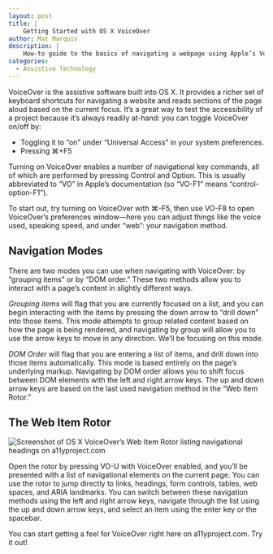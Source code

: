 ```yaml
---
layout: post
title: |
    Getting Started with OS X VoiceOver
author: Mat Marquis
description: |
    How-to guide to the basics of navigating a webpage using Apple’s VoiceOver screen reader, included in OS X.
categories:
  - Assistive Technology
---
```


VoiceOver is the assistive software built into OS X. It provides a richer set of keyboard shortcuts for navigating a website and reads sections of the page aloud based on the current focus. It’s a great way to test the accessibility of a project because it’s always readily at-hand: you can toggle VoiceOver on/off by:

* Toggling it to “on” under “Universal Access” in your system preferences.
* Pressing ⌘+F5

Turning on VoiceOver enables a number of navigational key commands, all of which are performed by pressing Control and Option. This is usually abbreviated to “VO” in Apple’s documentation (so “VO-F1” means “control-option-F1”).

To start out, try turning on VoiceOver with ⌘-F5, then use VO-F8 to open VoiceOver’s preferences window—here you can adjust things like the voice used, speaking speed, and under “web”: your navigation method.

## Navigation Modes

There are two modes you can use when navigating with VoiceOver: by “grouping items” or by “DOM order.” These two methods allow you to interact with a page’s content in slightly different ways.

*Grouping items* will flag that you are currently focused on a list, and you can begin interacting with the items by pressing the down arrow to “drill down” into those items. This mode attempts to group related content based on how the page is being rendered, and navigating by group will allow you to use the arrow keys to move in any direction. We’ll be focusing on this mode.

*DOM Order* will flag that you are entering a list of items, and  drill down into those items automatically. This mode is based entirely on the page’s underlying markup. Navigating by DOM order allows you to shift focus between DOM elements with the left and right arrow keys. The up and down arrow keys are based on the last used navigation method in the “Web Item Rotor.”

## The Web Item Rotor ##

<img src="/img/rotor.png" alt="Screenshot of OS X VoiceOver’s Web Item Rotor listing navigational headings on a11yproject.com">

Open the rotor by pressing VO-U with VoiceOver enabled, and you’ll be presented with a list of navigational elements on the current page. You can use the rotor to jump directly to links, headings, form controls, tables, web spaces, and ARIA landmarks. You can switch between these navigation methods using the left and right arrow keys, navigate through the list using the up and down arrow keys, and select an item using the enter key or the spacebar.

You can start getting a feel for VoiceOver right here on a11yproject.com. Try it out!
